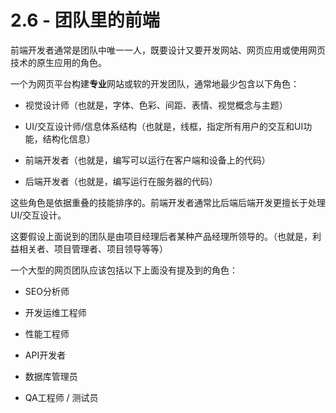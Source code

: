 <!-- 2.6 - Front-End on a Team -->
# 2.6 - 团队里的前端
<!-- A front-end developer is typically only one player on a team that designs and develops web sites, web applications, or native applications running from web technologies. -->

前端开发者通常是团队中唯一一人，既要设计又要开发网站、网页应用或使用网页技术的原生应用的角色。

<!-- A bare-bones development team for building professional web sites or software for the web platform will typically, minimally, contain the following roles. -->

一个为网页平台构建**专业**网站或软的开发团队，通常地最少包含以下角色：

<!-- Visual Designer (i.e., fonts, colors, spacing, emotion, visuals concepts & themes) -->
- 视觉设计师（也就是，字体、色彩、间距、表情、视觉概念与主题）
<!-- UI/Interaction Designer/Information Architect (i.e., wireframes, specifying all user interactions and UI functionality, structuring information) -->
- UI/交互设计师/信息体系结构（也就是，线框，指定所有用户的交互和UI功能，结构化信息）
<!-- Front-End Developer (i.e., writes code that runs in client/on the device) -->
- 前端开发者（也就是，编写可以运行在客户端和设备上的代码）
<!-- Back-End Developer (i.e., writes code that runs on the server) -->
- 后端开发者（也就是，编写运行在服务器的代码）
<!-- The roles are ordered according to overlapping skills. A front-end developer will typically have a good handle on UI/Interaction design as well as back-end development. It is not uncommon for team members to fill more than one role by taking on the responsibilities of an over-lapping role. -->

这些角色是依据重叠的技能排序的。前端开发者通常比后端后端开发更擅长于处理UI/交互设计。

<!-- It is assumed that the team mentioned above is being directed by a project lead or some kind of product owner (i.e., stakeholder, project manager, project lead, etc.) -->

这要假设上面说到的团队是由项目经理后者某种产品经理所领导的。（也就是，利益相关者、项目管理者、项目领导等等）

<!-- A larger web team might include the following roles not shown above: -->

一个大型的网页团队应该包括以下上面没有提及到的角色：

<!-- - SEO Strategists -->
- SEO分析师
<!-- - DevOps Engineers -->
- 开发运维工程师
<!-- - Performance Engineers -->
- 性能工程师
<!-- - API Developers -->
- API开发者
<!-- - Database Administrators -->
- 数据库管理员
<!-- - QA Engineers / Testers -->
- QA工程师 / 测试员
